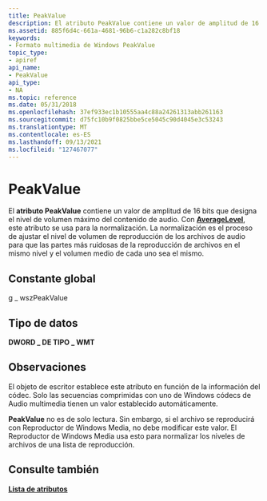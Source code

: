 ```yaml
---
title: PeakValue
description: El atributo PeakValue contiene un valor de amplitud de 16 bits que designa el nivel de volumen máximo del contenido de audio.
ms.assetid: 885f6d4c-661a-4681-96b6-c1a282c8bf18
keywords:
- Formato multimedia de Windows PeakValue
topic_type:
- apiref
api_name:
- PeakValue
api_type:
- NA
ms.topic: reference
ms.date: 05/31/2018
ms.openlocfilehash: 37ef933ec1b10555aa4c88a24261313abb261163
ms.sourcegitcommit: d75fc10b9f0825bbe5ce5045c90d4045e3c53243
ms.translationtype: MT
ms.contentlocale: es-ES
ms.lasthandoff: 09/13/2021
ms.locfileid: "127467077"
---
```

# <a name="peakvalue"></a>PeakValue

El **atributo PeakValue** contiene un valor de amplitud de 16 bits que designa el nivel de volumen máximo del contenido de audio. Con [**AverageLevel**](averagelevel.md), este atributo se usa para la normalización. La normalización es el proceso de ajustar el nivel de volumen de reproducción de los archivos de audio para que las partes más ruidosas de la reproducción de archivos en el mismo nivel y el volumen medio de cada uno sea el mismo.

## <a name="global-constant"></a>Constante global

g \_ wszPeakValue

## <a name="data-type"></a>Tipo de datos

**DWORD \_ DE TIPO \_ WMT**

## <a name="remarks"></a>Observaciones

El objeto de escritor establece este atributo en función de la información del códec. Solo las secuencias comprimidas con uno de Windows códecs de Audio multimedia tienen un valor establecido automáticamente.

**PeakValue** no es de solo lectura. Sin embargo, si el archivo se reproducirá con Reproductor de Windows Media, no debe modificar este valor. El Reproductor de Windows Media usa esto para normalizar los niveles de archivos de una lista de reproducción.

## <a name="see-also"></a>Consulte también

<dl> <dt>

[**Lista de atributos**](attribute-list.md)
</dt> </dl>

 

 





